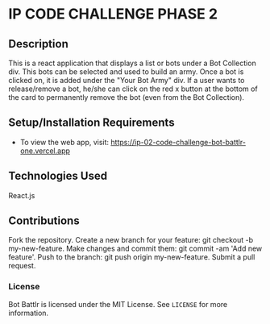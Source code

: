 # IP CODE CHALLENGE PHASE 2
## Description
This is a react application that displays a list or bots under a Bot Collection div. This bots can be selected and used to build an army. Once a bot is clicked on, it is added under the "Your Bot Army" div. If a user wants to release/remove a bot, he/she can click on the red x button at the bottom of the card to permanently remove the bot (even from the Bot Collection). 

## Setup/Installation Requirements
* To view the web app, visit: https://ip-02-code-challenge-bot-battlr-one.vercel.app

## Technologies Used
React.js

## Contributions
Fork the repository.
Create a new branch for your feature: git checkout -b my-new-feature.
Make changes and commit them: git commit -am 'Add new feature'.
Push to the branch: git push origin my-new-feature.
Submit a pull request.

### License
Bot Battlr is licensed under the MIT License. See `LICENSE` for more information.
